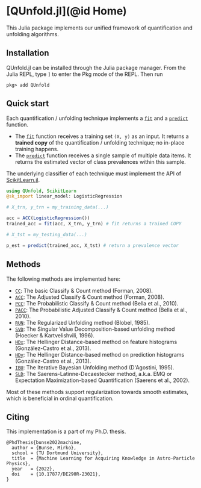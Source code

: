 # [QUnfold.jl](@id Home)

This Julia package implements our unified framework of quantification and unfolding algorithms.


## Installation

QUnfold.jl can be installed through the Julia package manager. From the Julia REPL, type `]` to enter the Pkg mode of the REPL. Then run

```
pkg> add QUnfold
```


## Quick start

Each quantification / unfolding technique implements a [`fit`](@ref) and a [`predict`](@ref) function.

- The [`fit`](@ref) function receives a training set `(X, y)` as an input. It returns a **trained copy** of the quantification / unfolding technique; no in-place training happens.
- The [`predict`](@ref) function receives a single sample of multiple data items. It returns the estimated vector of class prevalences within this sample.

The underlying classifier of each technique must implement the API of [ScikitLearn.jl](https://github.com/cstjean/ScikitLearn.jl/).

```julia
using QUnfold, ScikitLearn
@sk_import linear_model: LogisticRegression

# X_trn, y_trn = my_training_data(...)

acc = ACC(LogisticRegression())
trained_acc = fit(acc, X_trn, y_trn) # fit returns a trained COPY

# X_tst = my_testing_data(...)

p_est = predict(trained_acc, X_tst) # return a prevalence vector
```


## Methods

The following methods are implemented here:

- [`CC`](@ref): The basic Classify & Count method (Forman, 2008).
- [`ACC`](@ref): The Adjusted Classify & Count method (Forman, 2008).
- [`PCC`](@ref): The Probabilistic Classify & Count method (Bella et al., 2010).
- [`PACC`](@ref): The Probabilistic Adjusted Classify & Count method (Bella et al., 2010).
- [`RUN`](@ref): The Regularized Unfolding method (Blobel, 1985).
- [`SVD`](@ref): The Singular Value Decomposition-based unfolding method (Hoecker & Kartvelishvili, 1996).
- [`HDx`](@ref): The Hellinger Distance-based method on feature histograms (González-Castro et al., 2013).
- [`HDy`](@ref): The Hellinger Distance-based method on prediction histograms (González-Castro et al., 2013).
- [`IBU`](@ref): The Iterative Bayesian Unfolding method (D'Agostini, 1995).
- [`SLD`](@ref): The Saerens-Latinne-Decaestecker method, a.k.a. EMQ or Expectation Maximization-based Quantification (Saerens et al., 2002).

Most of these methods support regularization towards smooth estimates, which is beneficial in ordinal quantification.


## Citing

This implementation is a part of my Ph.D. thesis.

```
@PhdThesis{bunse2022machine,
  author = {Bunse, Mirko},
  school = {TU Dortmund University},
  title  = {Machine Learning for Acquiring Knowledge in Astro-Particle Physics},
  year   = {2022},
  doi    = {10.17877/DE290R-23021},
}
```
